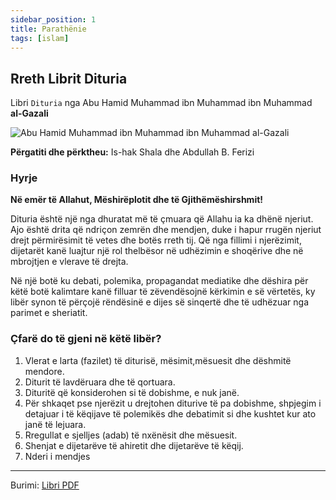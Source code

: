 ```yaml
---
sidebar_position: 1
title: Parathënie
tags: [islam]
---
```


## Rreth Librit Dituria

Libri `Dituria` nga Abu Hamid Muhammad ibn Muhammad ibn Muhammad **al-Gazali**

![Abu Hamid Muhammad ibn Muhammad ibn Muhammad al-Gazali](/img/AlGhazali.jpeg)

**Përgatiti dhe përktheu:** Is-hak Shala dhe Abdullah B. Ferizi

### Hyrje

**Në emër të Allahut, Mëshirëplotit dhe të Gjithëmëshirshmit!**

Dituria është një nga dhuratat më të çmuara që Allahu ia ka dhënë njeriut.
Ajo është drita që ndriçon zemrën dhe mendjen, duke i hapur rrugën njeriut drejt përmirësimit të vetes dhe botës rreth tij.
Që nga fillimi i njerëzimit, dijetarët kanë luajtur një rol thelbësor në udhëzimin e shoqërive dhe në mbrojtjen e vlerave të drejta.

Në një botë ku debati, polemika, propagandat mediatike dhe dëshira për këtë botë kalimtare kanë filluar të zëvendësojnë kërkimin e së vërtetës, ky libër synon të përçojë rëndësinë e dijes së sinqertë dhe të udhëzuar nga parimet e sheriatit.

### Çfarë do të gjeni në këtë libër?

1. Vlerat e larta (fazilet) të diturisë, mësimit,mësuesit dhe dëshmitë mendore.
2. Diturit të lavdëruara dhe të qortuara.
3. Dituritë që konsiderohen si të dobishme, e nuk janë.
4. Për shkaqet pse njerëzit u drejtohen diturive të pa dobishme, shpjegim i detajuar i të këqijave të polemikës dhe debatimit si dhe kushtet kur ato janë të lejuara.
5. Rregullat e sjelljes (adab) të nxënësit dhe mësuesit.
6. Shenjat e dijetarëve të ahiretit dhe dijetarëve të këqij.
7. Nderi i mendjes

<hr />

Burimi: [Libri PDF]('/pdf/imam-gazali-libri-dituria-botimi-viti-2017.pdf')
